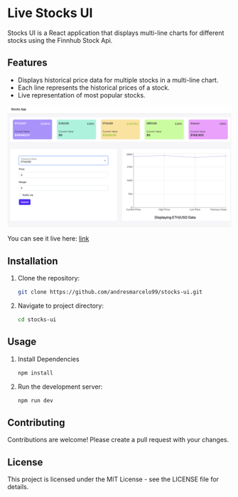 # Live Stocks UI

Stocks UI is a React application that displays multi-line charts for different stocks using the Finnhub Stock Api.

## Features

- Displays historical price data for multiple stocks in a multi-line chart.
- Each line represents the historical prices of a stock.
- Live representation of most popular stocks.

![alt text](./public/image.png)

You can see it live here: [link](https://stocks-ui.netlify.app/)

## Installation

1. Clone the repository:
   ```bash
   git clone https://github.com/andresmarcelo99/stocks-ui.git
   ```
2. Navigate to project directory:
   ```bash
   cd stocks-ui
   ```

## Usage

1. Install Dependencies
   ```bash
   npm install
   ```
2. Run the development server:
   ```bash
   npm run dev
   ```

## Contributing

Contributions are welcome! Please create a pull request with your changes.

## License

This project is licensed under the MIT License - see the LICENSE file for details.
